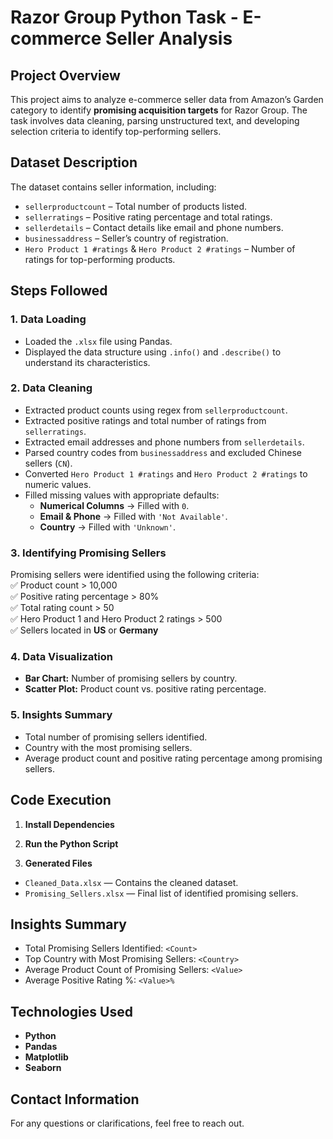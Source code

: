 # Razor Group Python Task - E-commerce Seller Analysis

## Project Overview
This project aims to analyze e-commerce seller data from Amazon’s Garden category to identify **promising acquisition targets** for Razor Group. The task involves data cleaning, parsing unstructured text, and developing selection criteria to identify top-performing sellers.

## Dataset Description
The dataset contains seller information, including:  
- `sellerproductcount` – Total number of products listed.  
- `sellerratings` – Positive rating percentage and total ratings.  
- `sellerdetails` – Contact details like email and phone numbers.  
- `businessaddress` – Seller’s country of registration.  
- `Hero Product 1 #ratings` & `Hero Product 2 #ratings` – Number of ratings for top-performing products.  

## Steps Followed
### 1. Data Loading
- Loaded the `.xlsx` file using Pandas.  
- Displayed the data structure using `.info()` and `.describe()` to understand its characteristics.  

### 2. Data Cleaning
- Extracted product counts using regex from `sellerproductcount`.  
- Extracted positive ratings and total number of ratings from `sellerratings`.  
- Extracted email addresses and phone numbers from `sellerdetails`.  
- Parsed country codes from `businessaddress` and excluded Chinese sellers (`CN`).  
- Converted `Hero Product 1 #ratings` and `Hero Product 2 #ratings` to numeric values.  
- Filled missing values with appropriate defaults:  
  - **Numerical Columns** → Filled with `0`.  
  - **Email & Phone** → Filled with `'Not Available'`.  
  - **Country** → Filled with `'Unknown'`.  

### 3. Identifying Promising Sellers
Promising sellers were identified using the following criteria:  
✅ Product count > 10,000  
✅ Positive rating percentage > 80%  
✅ Total rating count > 50  
✅ Hero Product 1 and Hero Product 2 ratings > 500  
✅ Sellers located in **US** or **Germany**  

### 4. Data Visualization
- **Bar Chart:** Number of promising sellers by country.  
- **Scatter Plot:** Product count vs. positive rating percentage.  

### 5. Insights Summary
- Total number of promising sellers identified.  
- Country with the most promising sellers.  
- Average product count and positive rating percentage among promising sellers.  

## Code Execution
1. **Install Dependencies**  

2. **Run the Python Script**  

3. **Generated Files**  
- `Cleaned_Data.xlsx` — Contains the cleaned dataset.  
- `Promising_Sellers.xlsx` — Final list of identified promising sellers.  

## Insights Summary
- Total Promising Sellers Identified: `<Count>`  
- Top Country with Most Promising Sellers: `<Country>`  
- Average Product Count of Promising Sellers: `<Value>`  
- Average Positive Rating %: `<Value>%`  

## Technologies Used
- **Python**  
- **Pandas**  
- **Matplotlib**  
- **Seaborn**  

## Contact Information
For any questions or clarifications, feel free to reach out.
